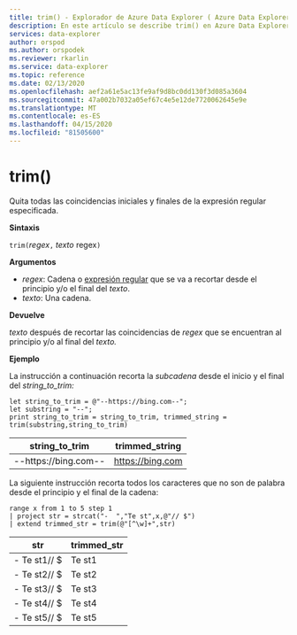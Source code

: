 ```yaml
---
title: trim() - Explorador de Azure Data Explorer ( Azure Data Explorer) Microsoft Docs
description: En este artículo se describe trim() en Azure Data Explorer.
services: data-explorer
author: orspod
ms.author: orspodek
ms.reviewer: rkarlin
ms.service: data-explorer
ms.topic: reference
ms.date: 02/13/2020
ms.openlocfilehash: aef2a61e5ac13fe9af9d8bc0dd130f3d085a3604
ms.sourcegitcommit: 47a002b7032a05ef67c4e5e12de7720062645e9e
ms.translationtype: MT
ms.contentlocale: es-ES
ms.lasthandoff: 04/15/2020
ms.locfileid: "81505600"
---
```

# <a name="trim"></a>trim()

Quita todas las coincidencias iniciales y finales de la expresión regular especificada.

**Sintaxis**

`trim(`*regex*`,` *texto* regex`)`

**Argumentos**

* *regex*: Cadena o [expresión regular](re2.md) que se va a recortar desde el principio y/o el final del *texto*.  
* *texto*: Una cadena.

**Devuelve**

*texto* después de recortar las coincidencias de *regex* que se encuentran al principio y/o al final del *texto.*

**Ejemplo**

La instrucción a continuación recorta la *subcadena* desde el inicio y el final del *string_to_trim:*

```kusto
let string_to_trim = @"--https://bing.com--";
let substring = "--";
print string_to_trim = string_to_trim, trimmed_string = trim(substring,string_to_trim)
```

|string_to_trim|trimmed_string|
|---|---|
|--https://bing.com--|https://bing.com|

La siguiente instrucción recorta todos los caracteres que no son de palabra desde el principio y el final de la cadena:

```kusto
range x from 1 to 5 step 1
| project str = strcat("-  ","Te st",x,@"// $")
| extend trimmed_str = trim(@"[^\w]+",str)
```

|str|trimmed_str|
|---|---|
|- Te st1// $|Te st1|
|- Te st2// $|Te st2|
|- Te st3// $|Te st3|
|- Te st4// $|Te st4|
|- Te st5// $|Te st5|


 